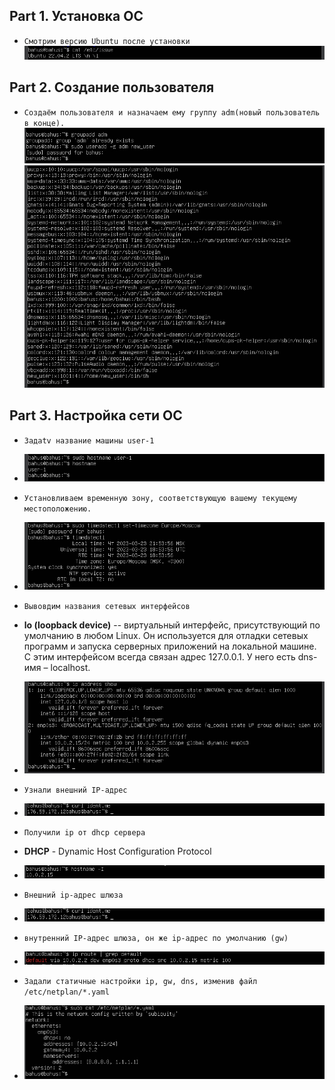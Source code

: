 ## Part 1. Установка ОС
- ``Смотрим версию Ubuntu после установки ``<br>
![Alt text](./images/1.jpg "Optional Title")<br>

## Part 2. Создание пользователя
- ``Создаём пользователя и назначаем ему группу adm(новый пользователь в конце).``<br>
![Alt text](./images/2.jpg "Optional Title")<br>
![Alt text](./images/21.jpg "Optional Title")<br>

## Part 3. Настройка сети ОС
- ``Задаtv название машины user-1``<br>
- ![Alt text](./images/31.jpg "Optional Title")<br>
- ``Установливаем временную зону, соответствующую вашему текущему местоположению.``<br>
- ![Alt text](./images/32.jpg "Optional Title")<br>
- ``Вывовдим названия сетевых интерфейсов``<br> 
- <b>lo (loopback device)</b> -- виртуальный интерфейс, присутствующий по умолчанию в любом Linux. Он используется для отладки сетевых программ и запуска серверных приложений на локальной машине. С этим интерфейсом всегда связан адрес 127.0.0.1. У него есть dns-имя – localhost.
- ![Alt text](./images/33.jpg "Optional Title")<br>

- ``Узнали внешний IP-адрес``<br>
- ![Alt text](./images/34.jpg "Optional Title")<br>

- ``Получили ip от dhcp сервера``<br>
- <b>DHCP</b> -  Dynamic Host Configuration Protocol
- ![Alt text](./images/34.png "Optional Title")<br>

- ``Внешний ip-адрес шлюза ``<br>
- ![Alt text](./images/34.jpg "Optional Title")<br>

- ``внутренний IP-адрес шлюза, он же ip-адрес по умолчанию (gw)``<br>
- ![Alt text](./images/35.jpg "Optional Title")<br>

- ``Задали статичные настройки ip, gw, dns, изменив файл /etc/netplan/*.yaml``<br>
- ![Alt text](./images/36.png "Optional Title")<br>















